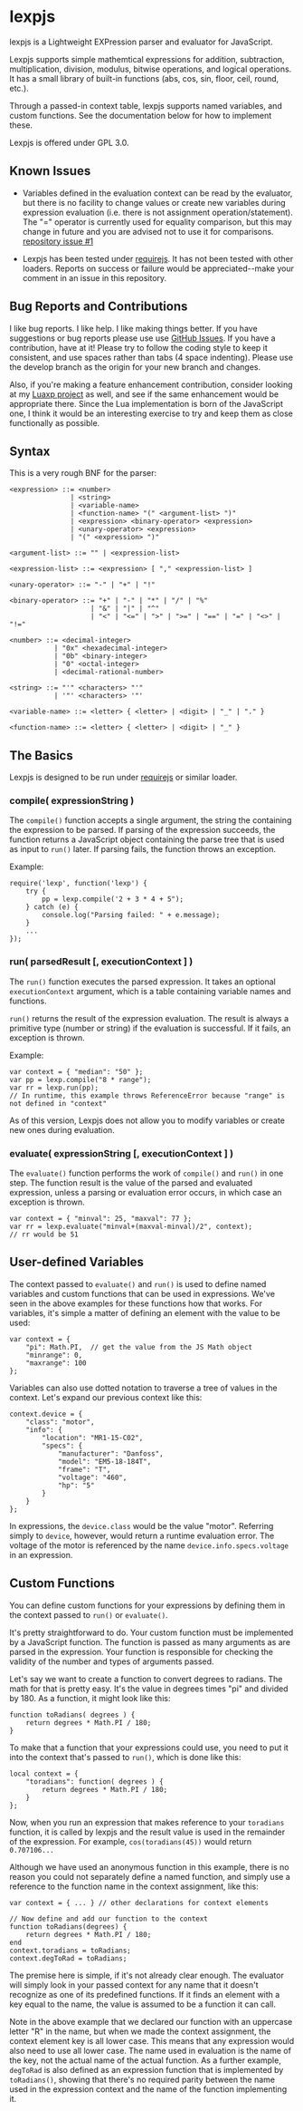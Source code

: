 # lexpjs
lexpjs is a Lightweight EXPression parser and evaluator for JavaScript.

Lexpjs supports simple mathemtical expressions for addition, subtraction, multiplication,
division, modulus, bitwise operations, and logical operations. It has a small library of
built-in functions (abs, cos, sin, floor, ceil, round, etc.).

Through a passed-in context table, lexpjs supports named variables, and custom functions.
See the documentation below for how to implement these.

Lexpjs is offered under GPL 3.0.

## Known Issues ##

* Variables defined in the evaluation context can be read by the evaluator, but there is no facility to change
values or create new variables during expression evaluation (i.e. there is not assignment operation/statement).
The "=" operator is currently used for equality comparison, but this may change in future and you are advised 
not to use it for comparisons. [repository issue #1](https://github.com/toggledbits/lexpjs/issues/1)

* Lexpjs has been tested under [requirejs](https://github.com/requirejs/requirejs). It has not been tested with other
loaders. Reports on success or failure would be appreciated--make your comment in an issue in this repository.

## Bug Reports and Contributions ##

I like bug reports. I like help. I like making things better. If you have suggestions or bug reports
please use use [GitHub Issues](https://github.com/toggledbits/lexpjs/issues). If you have a
contribution, have at it! Please try to follow the coding style to keep it consistent, and use spaces
rather than tabs (4 space indenting). Please use the develop branch as the origin for your new branch
and changes.

Also, if you're making a feature enhancement contribution, consider looking at my [Luaxp project](https://github.com/toggledbits/luaxp) as well,
and see if the same enhancement would be appropriate there. Since the Lua implementation is born of the
JavaScript one, I think it would be an interesting exercise to try and keep them as close functionally
as possible.

## Syntax ##

This is a very rough BNF for the parser:

```
<expression> ::= <number>
               | <string>
               | <variable-name>
               | <function-name> "(" <argument-list> ")"
               | <expression> <binary-operator> <expression>
               | <unary-operator> <expression>
               | "(" <expression> ")"
               
<argument-list> ::= "" | <expression-list>
                  
<expression-list> ::= <expression> [ "," <expression-list> ]

<unary-operator> ::= "-" | "+" | "!"

<binary-operator> ::= "+" | "-" | "*" | "/" | "%"
                    | "&" | "|" | "^"
                    | "<" | "<=" | ">" | ">=" | "==" | "=" | "<>" | "!="

<number> ::= <decimal-integer>
           | "0x" <hexadecimal-integer>
           | "0b" <binary-integer>
           | "0" <octal-integer>
           | <decimal-rational-number>
         
<string> ::= "'" <characters> "'"
           | '"' <characters> '"'
           
<variable-name> ::= <letter> { <letter> | <digit> | "_" | "." }

<function-name> ::= <letter> { <letter> | <digit> | "_" }
```

## The Basics ##

Lexpjs is designed to be run under [requirejs](https://github.com/requirejs/requirejs) or similar loader.

### compile( expressionString ) ###

The `compile()` function accepts a single argument, the string the containing the expression to be parsed.
If parsing of the expression succeeds, the function returns a JavaScript object containing the parse tree 
that is used as input to `run()` later. If parsing fails, the function throws an exception.

Example: 

```
require('lexp', function('lexp') {
    try {
        pp = lexp.compile('2 + 3 * 4 + 5");
    } catch (e) {
        console.log("Parsing failed: " + e.message);
    }
    ...
});
```

### run( parsedResult [, executionContext ] ) ###

The `run()` function executes the parsed expression. It takes an optional `executionContext` argument, which 
is a table containing variable names and functions.

`run()` returns the result of the expression evaluation. The result is always a primitive type (number or string)
if the evaluation is successful. If it fails, an exception is thrown.

Example:

```
var context = { "median": "50" };
var pp = lexp.compile("8 * range");
var rr = lexp.run(pp); 
// In runtime, this example throws ReferenceError because "range" is not defined in "context"
```

As of this version, Lexpjs does not allow you to modify variables or create new ones during evaluation.

### evaluate( expressionString [, executionContext ] ) ###

The `evaluate()` function performs the work of `compile()` and `run()` in one step. The function result
is the value of the parsed and evaluated expression, unless a parsing or evaluation error occurs, in which
case an exception is thrown.

```
var context = { "minval": 25, "maxval": 77 };
var rr = lexp.evaluate("minval+(maxval-minval)/2", context);
// rr would be 51
```

## User-defined Variables ##

The context passed to `evaluate()` and `run()` is used to define named variables and custom functions
that can be used in expressions. We've seen in the above examples for these functions how that works.
For variables, it's simple a matter of defining an element with the value to be used:

```
var context = {
    "pi": Math.PI,  // get the value from the JS Math object
    "minrange": 0,
    "maxrange": 100
};
```

Variables can also use dotted notation to traverse a tree of values in the context. Let's expand our previous
context like this:

```
context.device = {
    "class": "motor",
    "info": {
        "location": "MR1-15-C02",
        "specs": {
            "manufacturer": "Danfoss",
            "model": "EM5-18-184T",
            "frame": "T",
            "voltage": "460",
            "hp": "5"
        }
    }
};
```

In expressions, the `device.class` would be the value "motor". Referring simply to `device`, however, would return a runtime
evaluation error. The voltage of the motor is referenced by the name `device.info.specs.voltage` in an expression.

## Custom Functions ##

You can define custom functions for your expressions by defining them in the context passed to `run()` or
`evaluate()`. 

It's pretty straightforward to do. Your custom function must be implemented by a JavaScript function. The function is passed
as many arguments as are parsed in the expression. Your function is responsible for checking the validity of the number and 
types of arguments passed.

Let's say we want to create a function to convert degrees to radians. The math for that is pretty easy.
It's the value in degrees times "pi" and divided by 180. As a function, it might look like this:

```
function toRadians( degrees ) {
    return degrees * Math.PI / 180;
}
```

To make that a function that your expressions could use, you need to put it into the context that's passed
to `run()`, which is done like this:

```
local context = {
    "toradians": function( degrees ) {
        return degrees * Math.PI / 180;
    }
};
```

Now, when you run an expression that makes reference to your `toradians` function, it is called by lexpjs and the
result value is used in the remainder of the expression. For example, `cos(toradians(45))` would return `0.707106...`

Although we have used an anonymous function in this example, there is no reason you could not separately
define a named function, and simply use a reference to the function name in the context assignment, like
this:

```
var context = { ... } // other declarations for context elements

// Now define and add our function to the context
function toRadians(degrees) {
    return degrees * Math.PI / 180;
end
context.toradians = toRadians;
context.degToRad = toRadians;
```

The premise here is simple, if it's not already clear enough. The evaluator will simply look in your passed
context for any name that it doesn't recognize as one of its predefined functions. 
If it finds an element with a key equal to the name, the value is assumed to be a function it can call.

Note in the above example that we declared our function with an uppercase letter "R" in the name,
but when we made the context assignment, the context element key is all lower case. This means that 
any expression would also need to use all lower case. The name used in evaluation is the name of the key,
not the actual name of the actual function. 
As a further example, `degToRad` is also defined
as an expression function that is implemented by `toRadians()`, showing that there's no required parity between
the name used in the expression context and the name of the function implementing it.
